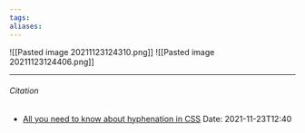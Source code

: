 ```yaml
---
tags: 
aliases: 
---
```


![[Pasted image 20211123124310.png]] 
![[Pasted image 20211123124406.png]]


---
###### Citation
- [All you need to know about hyphenation in CSS](https://medium.com/clear-left-thinking/all-you-need-to-know-about-hyphenation-in-css-2baee2d89179)
Date: 2021-11-23T12:40
